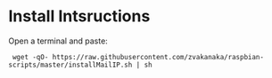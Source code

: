 <h1>Install Intsructions</h1>
<p>Open a terminal and paste:</p>
<code> wget -qO- https://raw.githubusercontent.com/zvakanaka/raspbian-scripts/master/installMailIP.sh | sh </code>